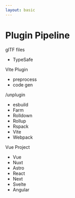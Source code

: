 ```yaml
---
layout: basic
---
```


# Plugin Pipeline

<div class="flex flex-row w-full gap-20 mt-10">
    <div class="flex flex-col w-full flex-grow-0">
        <div
            class="relative px-2 py-1"
            v-click="1"
            v-mark="{ at: 1, color: '#26ab7a', type: 'box' }"
        >
            <span class="text-2xl">glTF files</span>
        </div>
        <ul
            class="mt-7"
            v-click="1"
        >
            <li><simple-icons:typescript class="baseColor mt-0.5 mr-2" /> TypeSafe</li>
        </ul>
    </div>
    <div class="flex flex-col w-full flex-grow-0">
        <div
            class="relative px-2 py-1"
            v-click="2"
            v-mark="{ at: 2, color: '#26ab7a', type: 'box' }"
        >
            <span class="text-2xl">Vite Plugin</span>
            <div class="absolute w-13 left-0 top-4" v-mark="{ at: 5, color: '#ab2657', type: 'underline' }"></div>
            <div class="absolute w-13 left-0 top-5" v-mark="{ at: 5, color: '#ab2657', type: 'underline' }"></div>
        </div>
        <ul
            class="mt-7"
            v-click="2"
        >
            <li><ant-design:code-outlined class="baseColor mt-0.5 mr-2" /> preprocess</li>
            <li><mdi:code class="baseColor mt-0.5 mr-2" /> code gen</li>
        </ul>
    </div>
    <div class="flex flex-col w-full flex-grow-0">
        <div
            class="relative px-2 py-1"
            v-click="5"
            v-mark="{ at: 5, color: '#26ab7a', type: 'box' }"
        >
            <span class="text-2xl"><simple-icons:unjs class="baseColor mt-0.5 mr-2" />/unplugin</span>
        </div>
        <ul
            class="mt-7"
            v-click="5"
        >
            <li>esbuild</li>
            <li>Farm</li>
            <li>Rolldown</li>
            <li>Rollup</li>
            <li>Rspack</li>
            <li>Vite</li>
            <li>Webpack</li>
        </ul>
    </div>
    <div class="flex flex-col w-full flex-grow-0">
        <div
            class="relative px-2 py-1"
            v-click="3"
            v-mark="{ at: 3, color: '#26ab7a', type: 'box' }"
        >
            <span class="text-2xl">Vue Project</span>
            <div class="absolute w-13 left-0 top-4" v-mark="{ at: 4, color: '#ab2657', type: 'underline' }"></div>
            <div class="absolute w-13 left-0 top-5" v-mark="{ at: 4, color: '#ab2657', type: 'underline' }"></div>
        </div>
        <ul
            class="mt-7"
            v-click="4"
        >
            <li>Vue</li>
            <li>Nuxt</li>
            <li>Astro</li>
            <li>React</li>
            <li>Next</li>
            <li>Svelte</li>
            <li>Angular</li>
        </ul>
    </div>
</div>

<Arrow
    v-click="2"
    v-bind="{ x1:240, y1:155, x2:290, y2:155, color: '#26ab7a' }"
/>
<Arrow
    v-click="[3,5]"
    v-bind="{ x1:490, y1:155, x2:785, y2:155, color: '#26ab7a' }"
/>
<Arrow
    v-click="5"
    v-bind="{ x1:490, y1:155, x2:540, y2:155, color: '#26ab7a' }"
/>
<Arrow
    v-click="5"
    v-bind="{ x1:730, y1:155, x2:785, y2:155, color: '#26ab7a' }"
/>
